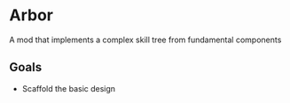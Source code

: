 # Arbor
A mod that implements a complex skill tree from fundamental components


## Goals
* Scaffold the basic design
